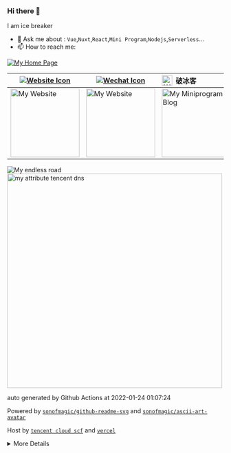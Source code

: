 ### Hi there 👋

I am ice breaker

- 💬 Ask me about : `Vue`,`Nuxt`,`React`,`Mini Program`,`Nodejs`,`Serverless`...
- 📫 How to reach me:

<a href="https://www.icebreaker.top/" target="_blank">![My Home Page](https://github-readme-svg.vercel.app/api/v1/svg/captcha?value=Click%20here!%20https://icebreaker.top/&n=0&w=600)</a>

| <a href="https://www.icebreaker.top/" target="_blank"><img src="https://github-readme-svg.vercel.app/api/v1/svg/icon?value=ChromeFilled&fill=%235193FB&size=24px" alt="Website Icon" /></a> | <a href="https://u.wechat.com/EAVzgOGBnATKcePfVWr_QyQ" target="_blank"><img src="https://github-readme-svg.vercel.app/api/v1/svg/icon?value=WechatOutlined&fill=%230DCB19&size=24px" alt="Wechat Icon" /></a> | <div style="display: flex;align-items: center;"><img width="24" style="margin-right:8px" src="https://github-readme-svg.vercel.app/api/v1/svg/icon/miniprogram" alt="Wechat Miniprogram Icon" />破冰客</div> | <div style="display: flex;align-items: center;"> <img width="24" style="margin-right:8px" src="https://github-readme-svg.vercel.app/api/v1/svg/icon/miniprogram" alt="Wechat Icon" />程序员名片 </div> |
| ------------------------------------------------------------------------------------------------------------------------------------------------------------------------------------------- | ------------------------------------------------------------------------------------------------------------------------------------------------------------------------------------------------------------- | ------------------------------------------------------------------------------------------------------------------------------------------------------------------------------------------------------------- | ----------------------------------------------------------------------------------------------------------------------------------------------------------------------------- |
| <img width="160" height="160" src="https://github-readme-svg.vercel.app/api/v1/svg/qrcode?value=https://www.icebreaker.top/" alt="My Website" />                                            | <img width="160" height="160" src="https://github-readme-svg.vercel.app/api/v1/svg/qrcode?value=https://u.wechat.com/EAVzgOGBnATKcePfVWr_QyQ" alt="My Website" />                                             | <img width="160" height="160" src="https://github-readme-svg.vercel.app/api/v1/svg/qrcode?value=https://mp.weixin.qq.com/a/~QCyvHLpi7gWkTTw_D45LNg~~" alt="My Miniprogram Blog" />                            | <img width="160" height="160" src="https://github-readme-svg.vercel.app/api/v1/svg/qrcode?value=https://mp.weixin.qq.com/a/~wCmPXG4P6LVtnyOobH53KQ~~" alt="Programer Card" /> |

<img src="https://github-readme-svg.vercel.app/api/v1/svg/road?cartype=normal&p=center" alt="My endless road" />

<img width="500" height="500" src="https://service-dn7d96xv-1257725330.sh.apigw.tencentcs.com/api/v1/img/chart/radar" alt="my attribute tencent dns"/>

auto generated by Github Actions at 2022-01-24 01:07:24

Powered by [`sonofmagic/github-readme-svg`](https://github.com/sonofmagic/github-readme-svg) and [`sonofmagic/ascii-art-avatar`](https://github.com/sonofmagic/ascii-art-avatar)

Host by [`tencent cloud scf`](https://cloud.tencent.com/) and [`vercel`](https://vercel.com/)

<details>

<summary>More Details</summary>

```
 _   _  _____  _____     
| | | ||_   _|/  __ \  _ 
| | | |  | |  | /  \/ (_)
| | | |  | |  | |        
| |_| |  | |  | \__/\  _ 
 \___/   \_/   \____/ (_)
                         
                         
 _____  _____  _____  _____          _____  __           _____    ___ 
/ __  \|  _  |/ __  \/ __  \        |  _  |/  |         / __  \  /   |
`' / /'| |/' |`' / /'`' / /' ______ | |/' |`| |  ______ `' / /' / /| |
  / /  |  /| |  / /    / /  |______||  /| | | | |______|  / /  / /_| |
./ /___\ |_/ /./ /___./ /___        \ |_/ /_| |_        ./ /___\___  |
\_____/ \___/ \_____/\_____/         \___/ \___/        \_____/    |_/
```

![Shit happens](https://github-readme-svg.vercel.app/api/v1/svg/captcha?value=Shit%20happens&n=30&w=400)

<img src="https://service-dn7d96xv-1257725330.sh.apigw.tencentcs.com/api/v1/img/chart/demo" alt="My custom chart">

</details>
